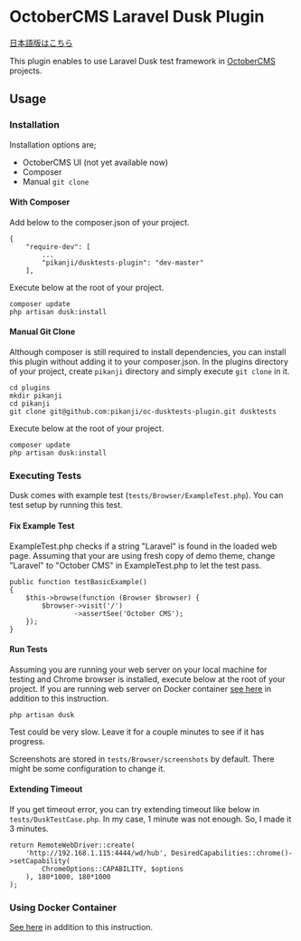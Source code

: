 # OctoberCMS Laravel Dusk Plugin

[日本語版はこちら](./README_ja.md)

This plugin enables to use Laravel Dusk test framework in [OctoberCMS](http://octobercms.com/) projects.

## Usage
### Installation
Installation options are;
* OctoberCMS UI (not yet available now)
* Composer
* Manual `git clone`


#### With Composer
Add below to the composer.json of your project.
```
{
    "require-dev": [
        ...
        "pikanji/dusktests-plugin": "dev-master"
    ],
```

Execute below at the root of your project.
```
composer update
php artisan dusk:install
```

#### Manual Git Clone
Although composer is still required to install dependencies, you can install this plugin without adding it to your composer.json.
In the plugins directory of your project, create `pikanji` directory and simply execute `git clone` in it.
```
cd plugins
mkdir pikanji
cd pikanji
git clone git@github.com:pikanji/oc-dusktests-plugin.git dusktests
```

Execute below at the root of your project.
```
composer update
php artisan dusk:install
```

### Executing Tests
Dusk comes with example test (`tests/Browser/ExampleTest.php`). You can test setup by running this test.

#### Fix Example Test
ExampleTest.php checks if a string "Laravel" is found in the loaded web page.
Assuming that your are using fresh copy of demo theme, change "Laravel" to "October CMS" in ExampleTest.php to let the test pass.
```
public function testBasicExample()
{
    $this->browse(function (Browser $browser) {
        $browser->visit('/')
                ->assertSee('October CMS');
    });
}
```

#### Run Tests
Assuming you are running your web server on your local machine for testing and Chrome browser is installed,
execute below at the root of your project. If you are running web server on Docker container [see here](./docs/using_docker.md)
in addition to this instruction.
```
php artisan dusk
```

Test could be very slow. Leave it for a couple minutes to see if it has progress.

Screenshots are stored in `tests/Browser/screenshots` by default. There might be some configuration to change it.

#### Extending Timeout
If you get timeout error, you can try extending timeout like below in `tests/DuskTestCase.php`.
In my case, 1 minute was not enough. So, I made it 3 minutes.
```
return RemoteWebDriver::create(
    'http://192.168.1.115:4444/wd/hub', DesiredCapabilities::chrome()->setCapability(
        ChromeOptions::CAPABILITY, $options
    ), 180*1000, 180*1000
);
```

### Using Docker Container
[See here](./docs/using_docker.md) in addition to this instruction.
